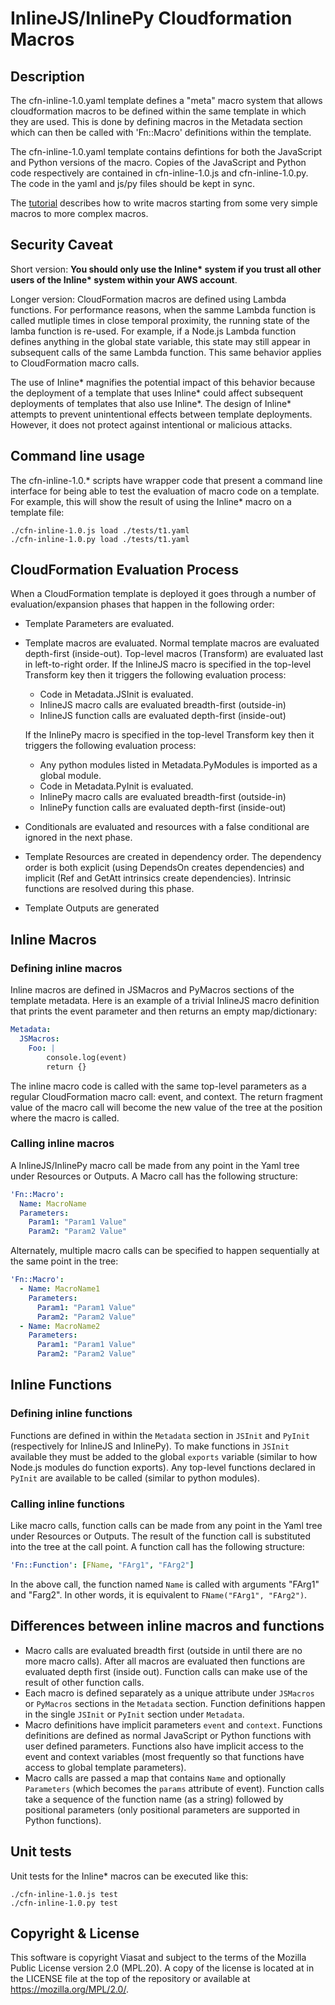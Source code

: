 # InlineJS/InlinePy Cloudformation Macros

## Description

The cfn-inline-1.0.yaml template defines a "meta" macro system that
allows cloudformation macros to be defined within the same template in
which they are used. This is done by defining macros in the Metadata
section which can then be called with 'Fn::Macro' definitions within
the template.

The cfn-inline-1.0.yaml template contains defintions for both the
JavaScript and Python versions of the macro. Copies of the JavaScript
and Python code respectively are contained in cfn-inline-1.0.js and
cfn-inline-1.0.py. The code in the yaml and js/py files should be
kept in sync.

The [tutorial](tutorial.md) describes how to write macros starting
from some very simple macros to more complex macros.

## Security Caveat

Short version: **You should only use the Inline\* system if you trust
all other users of the Inline\* system within your AWS account**.

Longer version: CloudFormation macros are defined using Lambda
functions. For performance reasons, when the samme Lambda function is
called mutliple times in close temporal proximity, the running state
of the lamba function is re-used. For example, if a Node.js Lambda
function defines anything in the global state variable, this state may
still appear in subsequent calls of the same Lambda function. This
same behavior applies to CloudFormation macro calls.

The use of Inline\* magnifies the potential impact of this behavior
because the deployment of a template that uses Inline\* could affect
subsequent deployments of templates that also use Inline\*. The design
of Inline\* attempts to prevent unintentional effects between template
deployments. However, it does not protect against intentional or
malicious attacks.


## Command line usage

The cfn-inline-1.0.\* scripts have wrapper
code that present a command line interface for being able to test the
evaluation of macro code on a template. For example, this will show
the result of using the Inline* macro on a template file:

```
./cfn-inline-1.0.js load ./tests/t1.yaml
./cfn-inline-1.0.py load ./tests/t1.yaml
```

## CloudFormation Evaluation Process

When a CloudFormation template is deployed it goes through a number of
evaluation/expansion phases that happen in the following order:

* Template Parameters are evaluated.
* Template macros are evaluated. Normal template macros are evaluated
  depth-first (inside-out). Top-level macros (Transform) are evaluated
  last in left-to-right order. If the InlineJS macro is
  specified in the top-level Transform key then it triggers the
  following evaluation process:
  * Code in Metadata.JSInit is evaluated.
  * InlineJS macro calls are evaluated breadth-first (outside-in)
  * InlineJS function calls are evaluated depth-first (inside-out)

  If the InlinePy macro is specified in the top-level Transform key
  then it triggers the following evaluation process:
  * Any python modules listed in Metadata.PyModules is imported as
    a global module.
  * Code in Metadata.PyInit is evaluated.
  * InlinePy macro calls are evaluated breadth-first (outside-in)
  * InlinePy function calls are evaluated depth-first (inside-out)
* Conditionals are evaluated and resources with a false conditional
  are ignored in the next phase.
* Template Resources are created in dependency order. The dependency
  order is both explicit (using DependsOn creates dependencies) and
  implicit (Ref and GetAtt intrinsics create dependencies). Intrinsic
  functions are resolved during this phase.
* Template Outputs are generated

## Inline Macros

### Defining inline macros

Inline macros are defined in JSMacros and PyMacros sections of the
template metadata. Here is an example of a trivial InlineJS macro
definition that prints the event parameter and then returns an empty
map/dictionary:

```yaml
Metadata:
  JSMacros:
    Foo: |
        console.log(event)
        return {}
```

The inline macro code is called with the same top-level parameters as
a regular CloudFormation macro call: event, and context. The return
fragment value of the macro call will become the new value of the tree
at the position where the macro is called.


### Calling inline macros

A InlineJS/InlinePy macro call be made from any point in the Yaml tree
under Resources or Outputs. A Macro call has the following structure:

```yaml
'Fn::Macro':
  Name: MacroName
  Parameters:
    Param1: "Param1 Value"
    Param2: "Param2 Value"
```

Alternately, multiple macro calls can be specified to happen
sequentially at the same point in the tree:

```yaml
'Fn::Macro':
  - Name: MacroName1
    Parameters:
      Param1: "Param1 Value"
      Param2: "Param2 Value"
  - Name: MacroName2
    Parameters:
      Param1: "Param1 Value"
      Param2: "Param2 Value"
```

## Inline Functions

### Defining inline functions

Functions are defined in within the `Metadata` section in `JSInit` and
`PyInit` (respectively for InlineJS and InlinePy). To make functions
in `JSInit` available they must be added to the global `exports`
variable (similar to how Node.js modules do function exports). Any
top-level functions declared in `PyInit` are available to be called
(similar to python modules).

### Calling inline functions

Like macro calls, function calls can be made from any point in the
Yaml tree under Resources or Outputs. The result of the function call
is substituted into the tree at the call point. A function call has
the following structure:

```yaml
'Fn::Function': [FName, "FArg1", "FArg2"]
```

In the above call, the function named `Name` is called with
arguments "FArg1" and "Farg2". In other words, it is equivalent to
`FName("FArg1", "FArg2")`.

## Differences between inline macros and functions

* Macro calls are evaluated breadth first (outside in until there are
  no more macro calls). After all macros are evaluated then functions
  are evaluated depth first (inside out). Function calls can make use
  of the result of other function calls.
* Each macro is defined separately as a unique attribute under
  `JSMacros` or `PyMacros` sections in the `Metadata` section.
  Function definitions happen in the single `JSInit` or `PyInit`
  section under `Metadata`.
* Macro definitions have implicit parameters `event` and `context`.
  Functions definitions are defined as normal JavaScript or Python
  functions with user defined parameters. Functions also have implicit
  access to the event and context variables (most frequently so that
  functions have access to global template parameters).
* Macro calls are passed a map that contains `Name` and optionally
  `Parameters` (which becomes the `params` attribute of event).
  Function calls take a sequence of the function name (as a string)
  followed by positional parameters (only positional parameters are
  supported in Python functions).




## Unit tests

Unit tests for the Inline\* macros can be executed like this:

```
./cfn-inline-1.0.js test
./cfn-inline-1.0.py test
```

## Copyright & License

This software is copyright Viasat and subject to the terms of the
Mozilla Public License version 2.0 (MPL.20). A copy of the license is
located at in the LICENSE file at the top of the repository or
available at https://mozilla.org/MPL/2.0/.

